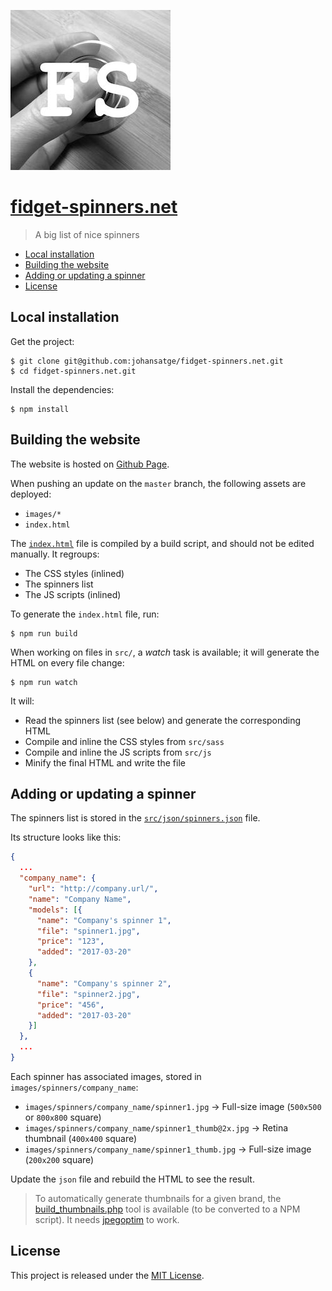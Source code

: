 ![logo](src/icons/icon_256.jpg)

# [fidget-spinners.net](http://fidget-spinners.net)

> A big list of nice spinners

* [Local installation](#local-installation)
* [Building the website](#building-the-website)
* [Adding or updating a spinner](#adding-or-updating-a-spinner)
* [License](#license)

## Local installation

Get the project:

```shell
$ git clone git@github.com:johansatge/fidget-spinners.net.git
$ cd fidget-spinners.net.git
```

Install the dependencies:

```shell
$ npm install
```

## Building the website

The website is hosted on [Github Page](https://pages.github.com).

When pushing an update on the `master` branch, the following assets are deployed:

* `images/*`
* `index.html`

The [`index.html`](index.html) file is compiled by a build script, and should not be edited manually. It regroups:

* The CSS styles (inlined)
* The spinners list
* The JS scripts (inlined)

To generate the `index.html` file, run:

```
$ npm run build
```

When working on files in `src/`, a _watch_ task is available; it will generate the HTML on every file change:

```
$ npm run watch
```

It will:

* Read the spinners list (see below) and generate the corresponding HTML
* Compile and inline the CSS styles from `src/sass`
* Compile and inline the JS scripts from `src/js`
* Minify the final HTML and write the file

## Adding or updating a spinner

The spinners list is stored in the [`src/json/spinners.json`](src/json/spinners.json) file.

Its structure looks like this:

```json
{
  ...
  "company_name": {
    "url": "http://company.url/",
    "name": "Company Name",
    "models": [{
      "name": "Company's spinner 1",
      "file": "spinner1.jpg",
      "price": "123",
      "added": "2017-03-20"
    },
    {
      "name": "Company's spinner 2",
      "file": "spinner2.jpg",
      "price": "456",
      "added": "2017-03-20"
    }]
  },
  ...
}
```

Each spinner has associated images, stored in `images/spinners/company_name`:

* `images/spinners/company_name/spinner1.jpg` → Full-size image (`500x500` or `800x800` square)
* `images/spinners/company_name/spinner1_thumb@2x.jpg` → Retina thumbnail (`400x400` square)
* `images/spinners/company_name/spinner1_thumb.jpg` → Full-size image (`200x200` square)

Update the `json` file and rebuild the HTML to see the result.

> To automatically generate thumbnails for a given brand, the [build_thumbnails.php](src/build_thumbnails.php) tool is available (to be converted to a NPM script).
> It needs [jpegoptim](https://github.com/tjko/jpegoptim) to work.

## License

This project is released under the [MIT License](license.md).
